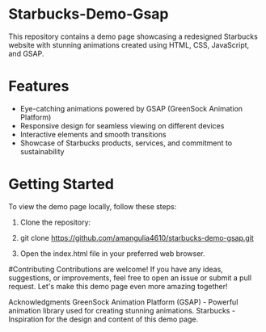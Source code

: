 # Starbucks-Demo-Gsap

This repository contains a demo page showcasing a redesigned Starbucks website with stunning animations created using HTML, CSS, JavaScript, and GSAP.

# Features

- Eye-catching animations powered by GSAP (GreenSock Animation Platform)
- Responsive design for seamless viewing on different devices
- Interactive elements and smooth transitions
- Showcase of Starbucks products, services, and commitment to sustainability

# Getting Started

To view the demo page locally, follow these steps:

1. Clone the repository:

1. git clone https://github.com/amangulia4610/starbucks-demo-gsap.git
2. Open the index.html file in your preferred web browser.

#Contributing
Contributions are welcome! If you have any ideas, suggestions, or improvements, feel free to open an issue or submit a pull request. Let's make this demo page even more amazing together!

Acknowledgments
GreenSock Animation Platform (GSAP) - Powerful animation library used for creating stunning animations.
Starbucks - Inspiration for the design and content of this demo page.
